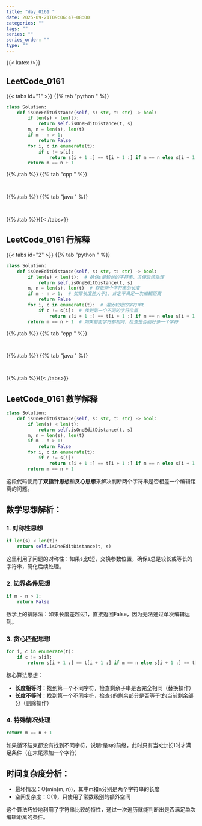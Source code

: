 ```yaml
---
title: "day_0161 "
date: 2025-09-21T09:06:47+08:00
categories: ""
tags: ""
series: ""
series_order: ""
type: ""
---
```


{{< katex />}}


## LeetCode_0161 

{{< tabs id="1" >}}
{{% tab "python " %}}

```python 
class Solution:
    def isOneEditDistance(self, s: str, t: str) -> bool:
        if len(s) < len(t):
            return self.isOneEditDistance(t, s)
        m, n = len(s), len(t)
        if m - n > 1:
            return False
        for i, c in enumerate(t):
            if c != s[i]:
                return s[i + 1 :] == t[i + 1 :] if m == n else s[i + 1 :] == t[i:]
        return m == n + 1 
```

{{% /tab %}}
{{% tab "cpp " %}}

```cpp 
 
```

{{% /tab %}}
{{% tab "java " %}}

```java 
 
```

{{% /tab %}}{{< /tabs>}}

## LeetCode_0161  行解释

{{< tabs id="2" >}}
{{% tab "python " %}}

```python 
class Solution:
    def isOneEditDistance(self, s: str, t: str) -> bool:
        if len(s) < len(t):  # 确保s是较长的字符串，方便后续处理
            return self.isOneEditDistance(t, s)
        m, n = len(s), len(t)  # 获取两个字符串的长度
        if m - n > 1:  # 如果长度差大于1，肯定不满足一次编辑距离
            return False
        for i, c in enumerate(t):  # 遍历较短的字符串t
            if c != s[i]:  # 找到第一个不同的字符位置
                return s[i + 1 :] == t[i + 1 :] if m == n else s[i + 1 :] == t[i:]  # 根据长度是否相等选择不同的比较方式
        return m == n + 1  # 如果前面字符都相同，检查是否刚好多一个字符
```

{{% /tab %}}
{{% tab "cpp " %}}

```cpp 
 
```

{{% /tab %}}
{{% tab "java " %}}

```java 
 
```

{{% /tab %}}{{< /tabs>}}

## LeetCode_0161  数学解释

```python 
class Solution:
    def isOneEditDistance(self, s: str, t: str) -> bool:
        if len(s) < len(t):
            return self.isOneEditDistance(t, s)
        m, n = len(s), len(t)
        if m - n > 1:
            return False
        for i, c in enumerate(t):
            if c != s[i]:
                return s[i + 1 :] == t[i + 1 :] if m == n else s[i + 1 :] == t[i:]
        return m == n + 1 
```


这段代码使用了**双指针思想**和**贪心思想**来解决判断两个字符串是否相差一个编辑距离的问题。

## 数学思想解析：

### 1. 对称性思想
```python
if len(s) < len(t):
    return self.isOneEditDistance(t, s)
```
这里利用了问题的对称性：如果s比t短，交换参数位置，确保s总是较长或等长的字符串，简化后续处理。

### 2. 边界条件思想
```python
if m - n > 1:
    return False
```
数学上的排除法：如果长度差超过1，直接返回False，因为无法通过单次编辑达到。

### 3. 贪心匹配思想
```python
for i, c in enumerate(t):
    if c != s[i]:
        return s[i + 1 :] == t[i + 1 :] if m == n else s[i + 1 :] == t[i:]
```
核心算法思想：
- **长度相等时**：找到第一个不同字符，检查剩余子串是否完全相同（替换操作）
- **长度不等时**：找到第一个不同字符，检查s的剩余部分是否等于t的当前剩余部分（删除操作）

### 4. 特殊情况处理
```python
return m == n + 1
```
如果循环结束都没有找到不同字符，说明t是s的前缀，此时只有当s比t长1时才满足条件（在末尾添加一个字符）

## 时间复杂度分析：
- 最坏情况：O(min(m, n))，其中m和n分别是两个字符串的长度
- 空间复杂度：O(1)，只使用了常数级别的额外空间

这个算法巧妙地利用了字符串比较的特性，通过一次遍历就能判断出是否满足单次编辑距离的条件。


